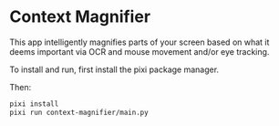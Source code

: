 # Context Magnifier

This app intelligently magnifies parts of your screen based on what it deems important via OCR and mouse movement and/or eye tracking.

To install and run, first install the pixi package manager.  

Then:
```sh
pixi install
pixi run context-magnifier/main.py
```

